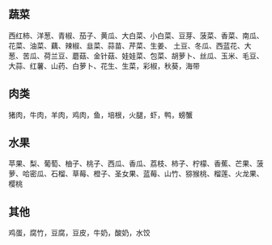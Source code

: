 ## 蔬菜

西红柿、洋葱、青椒、茄子、黄瓜、大白菜、小白菜、豆芽、菠菜、香菜、南瓜、花菜、油菜、藕、辣椒、韭菜、蒜苗、芹菜、生姜、
土豆、冬瓜、西蓝花、大葱、苦瓜、荷兰豆、蘑菇、金针菇、娃娃菜、包菜、胡萝卜、丝瓜、玉米、毛豆、
大蒜、红薯、山药、白萝卜、花生、生菜，彩椒，秋葵，海带

## 肉类

猪肉，牛肉，羊肉，鸡肉，鱼，培根，火腿，虾，鸭，螃蟹

## 水果

苹果、梨、葡萄、柚子、桃子、西瓜、香瓜、荔枝、柿子、柠檬、香蕉、芒果、菠萝、哈密瓜、石榴、草莓、橙子、圣女果、蓝莓、山竹、猕猴桃、榴莲、火龙果、樱桃

## 其他

鸡蛋，腐竹，豆腐，豆皮，牛奶，酸奶，水饺
